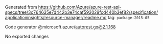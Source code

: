 Generated from https://github.com/Azure/azure-rest-api-specs/tree/3c764635e7d442b3e74caf593029fcd440b3ef82/specification/applicationinsights/resource-manager/readme.md tag: `package-2015-05`

Code generator @microsoft.azure/autorest.go@2.1.168

No exported changes